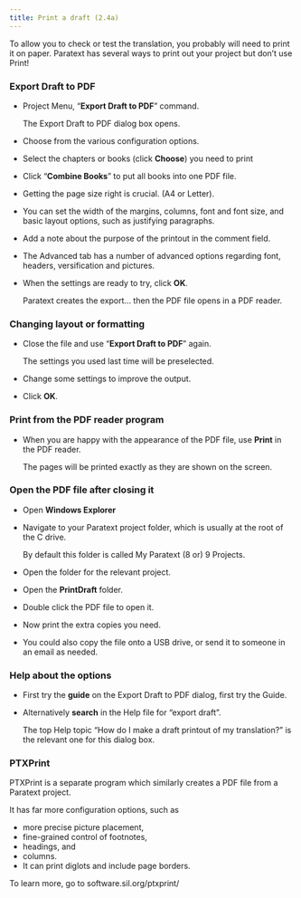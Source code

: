 ```yaml
---
title: Print a draft (2.4a)
---
```

To allow you to check or test the translation, you probably will need to print it on paper. Paratext has several ways to print out your project but don’t use Print!

### Export Draft to PDF

-   Project Menu, “**Export Draft to PDF**” command.

    The Export Draft to PDF dialog box opens.

-   Choose from the various configuration options.
-   Select the chapters or books (click **Choose**) you need to print
-   Click “**Combine Books**” to put all books into one PDF file.
-   Getting the page size right is crucial. (A4 or Letter).
-   You can set the width of the margins, columns, font and font size, and basic layout options, such as justifying paragraphs.
-   Add a note about the purpose of the printout in the comment field.
-   The Advanced tab has a number of advanced options regarding font, headers, versification and pictures.
-   When the settings are ready to try, click **OK**.

    Paratext creates the export... then the PDF file opens in a PDF reader.

### Changing layout or formatting

-   Close the file and use “**Export Draft to PDF**” again.

    The settings you used last time will be preselected.

-   Change some settings to improve the output.
-   Click **OK**.

### Print from the PDF reader program

-   When you are happy with the appearance of the PDF file, use **Print** in the PDF reader.

    The pages will be printed exactly as they are shown on the screen.

### Open the PDF file after closing it

-   Open **Windows Explorer**
-   Navigate to your Paratext project folder, which is usually at the root of the C drive.

    By default this folder is called My Paratext (8 or) 9 Projects.

-   Open the folder for the relevant project.
-   Open the **PrintDraft** folder.
-   Double click the PDF file to open it.
-   Now print the extra copies you need.
-   You could also copy the file onto a USB drive, or send it to someone in an email as needed.

### Help about the options

-   First try the **guide** on the Export Draft to PDF dialog, first try the Guide.
-   Alternatively **search** in the Help file for “export draft”.

    The top Help topic “How do I make a draft printout of my translation?” is the relevant one for this dialog box.

### PTXPrint

PTXPrint is a separate program which similarly creates a PDF file from a Paratext project.

It has far more configuration options, such as

-   more precise picture placement,
-   fine-grained control of footnotes,
-   headings, and
-   columns.
-   It can print diglots and include page borders.

To learn more, go to software.sil.org/ptxprint/
